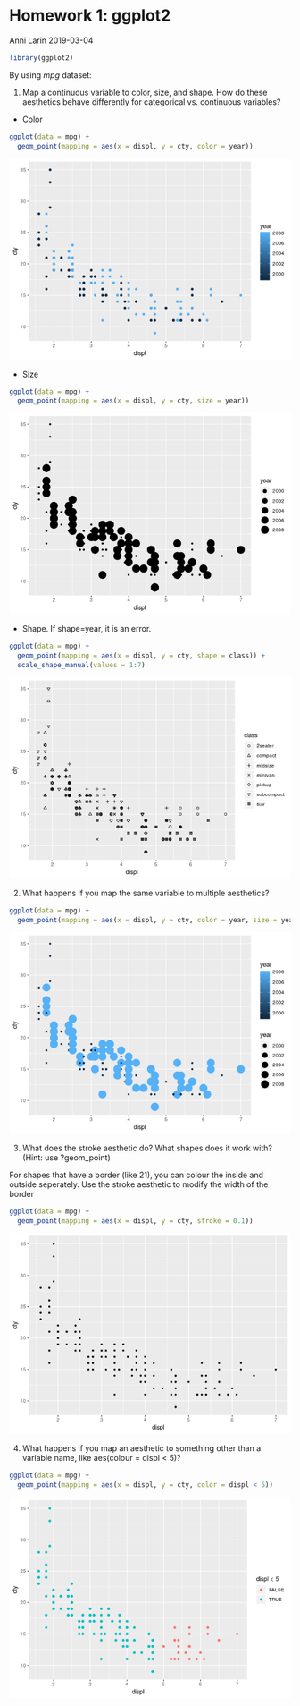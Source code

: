 Homework 1: ggplot2
================
Anni Larin
2019-03-04

``` r
library(ggplot2)
```

By using *mpg* dataset:

1.  Map a continuous variable to color, size, and shape. How do these
    aesthetics behave differently for categorical vs. continuous
    variables?

<!-- end list -->

  - Color

<!-- end list -->

``` r
ggplot(data = mpg) + 
  geom_point(mapping = aes(x = displ, y = cty, color = year))
```

![](index_files/figure-gfm/unnamed-chunk-2-1.png)<!-- -->

  - Size

<!-- end list -->

``` r
ggplot(data = mpg) + 
  geom_point(mapping = aes(x = displ, y = cty, size = year))
```

![](index_files/figure-gfm/unnamed-chunk-3-1.png)<!-- -->

  - Shape. If shape=year, it is an error.

<!-- end list -->

``` r
ggplot(data = mpg) + 
  geom_point(mapping = aes(x = displ, y = cty, shape = class)) + 
  scale_shape_manual(values = 1:7)
```

![](index_files/figure-gfm/unnamed-chunk-4-1.png)<!-- -->

2.  What happens if you map the same variable to multiple aesthetics?

<!-- end list -->

``` r
ggplot(data = mpg) + 
  geom_point(mapping = aes(x = displ, y = cty, color = year, size = year))
```

![](index_files/figure-gfm/unnamed-chunk-5-1.png)<!-- -->

3.  What does the stroke aesthetic do? What shapes does it work with?
    (Hint: use ?geom\_point)

For shapes that have a border (like 21), you can colour the inside and
outside seperately. Use the stroke aesthetic to modify the width of the
border

``` r
ggplot(data = mpg) + 
  geom_point(mapping = aes(x = displ, y = cty, stroke = 0.1))
```

![](index_files/figure-gfm/unnamed-chunk-6-1.png)<!-- -->

4.  What happens if you map an aesthetic to something other than a
    variable name, like aes(colour = displ \< 5)?

<!-- end list -->

``` r
ggplot(data = mpg) + 
  geom_point(mapping = aes(x = displ, y = cty, color = displ < 5))
```

![](index_files/figure-gfm/unnamed-chunk-7-1.png)<!-- -->
